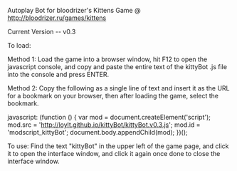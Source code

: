Autoplay Bot for bloodrizer's Kittens Game @ http://bloodrizer.ru/games/kittens

Current Version -- v0.3

To load:

Method 1: Load the game into a browser window, hit F12 to open the javascript console, and copy and paste the entire text of the kittyBot .js file into the console and press ENTER.

Method 2: Copy the following as a single line of text and insert it as the URL for a bookmark on your browser, then after loading the game, select the bookmark.

javascript: (function () { var mod = document.createElement('script'); mod.src = 'http://loylt.github.io/kittyBot/kittyBot.v0.3.js'; mod.id = 'modscript_kittyBot'; document.body.appendChild(mod); })();

To use: Find the text "kittyBot" in the upper left of the game page, and click it to open the interface window, and click it again once done to close the interface window.
